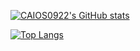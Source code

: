[![CAIOS0922's GitHub stats](https://github-readme-stats.vercel.app/api?username=CAIOS0922&theme=vue-dark&show_icons=true)](https://github.com/CAIOS0922/github-readme-stats)

[![Top Langs](https://github-readme-stats.vercel.app/api/top-langs/?username=CAIOS0922&theme=vue-dark&show_icons=true)](https://github.com/lemolatoon/github-readme-stats)
